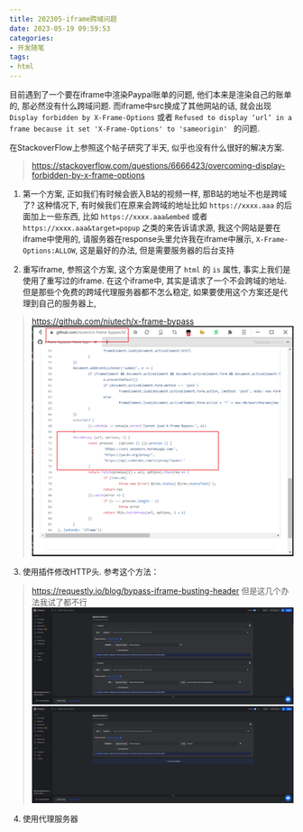 ```yaml
---
title: 202305-iframe跨域问题
date: 2023-05-19 09:59:53
categories:
- 开发随笔
tags: 
- html
---
```


目前遇到了一个要在iframe中渲染Paypal账单的问题, 他们本来是渲染自己的账单的, 那必然没有什么跨域问题. 而iframe中src换成了其他网站的话, 就会出现 `Display forbidden by X-Frame-Options` 或者 `Refused to display ‘url’ in a frame because it set 'X-Frame-Options' to 'sameorigin' ` 的问题.  

在StackoverFlow上参照这个帖子研究了半天, 似乎也没有什么很好的解决方案.
> https://stackoverflow.com/questions/6666423/overcoming-display-forbidden-by-x-frame-options

1. 第一个方案, 正如我们有时候会嵌入B站的视频一样, 那B站的地址不也是跨域了? 这种情况下, 有时候我们在原来会跨域的地址比如 `https://xxxx.aaa` 的后面加上一些东西, 比如 `https://xxxx.aaa&embed` 或者 `https://xxxx.aaa&target=popup` 之类的来告诉请求源, 我这个网站是要在iframe中使用的, 请服务器在response头里允许我在iframe中展示, `X-Frame-Options:ALLOW`, 这是最好的办法, 但是需要服务器的后台支持

2. 重写iframe, 参照这个方案, 这个方案是使用了 `html` 的 `is` 属性, 事实上我们是使用了重写过的iframe. 在这个iframe中, 其实是请求了一个不会跨域的地址. 但是那些个免费的跨域代理服务器都不怎么稳定, 如果要使用这个方案还是代理到自己的服务器上,  
> https://github.com/niutech/x-frame-bypass  
![pages](202305-iframe跨域问题/001.png)

3. 使用插件修改HTTP头. 参考这个方法： 
> https://requestly.io/blog/bypass-iframe-busting-header
但是这几个办法我试了都不行
![pages](202305-iframe跨域问题/002.png)
![pages](202305-iframe跨域问题/003.png)

4. 使用代理服务器
